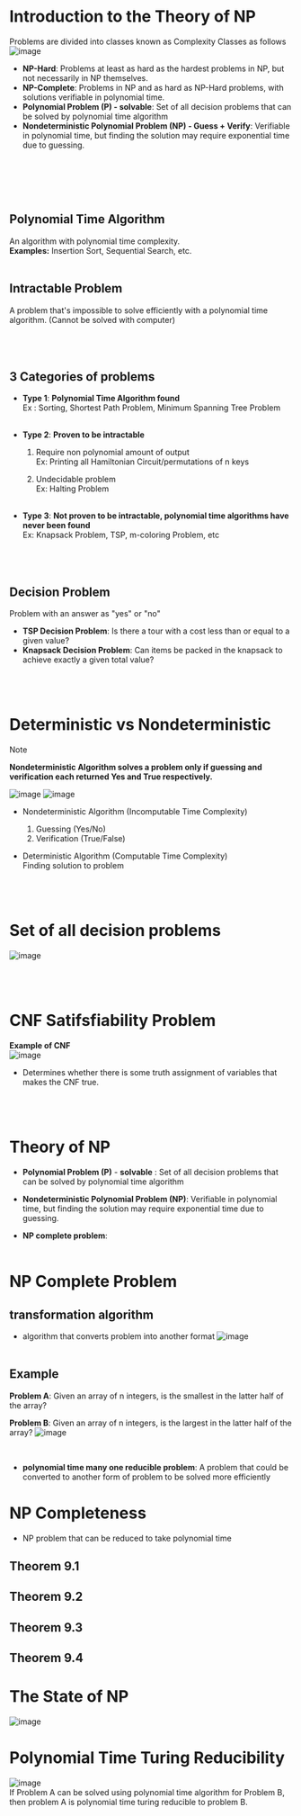 # Introduction to the Theory of NP
Problems are divided into classes known as Complexity Classes as follows </br>
![image](https://github.com/juho-creator/CS-Courses/assets/72856990/c2d6eee7-a2da-452e-a0ba-67ed892deb23)
- **NP-Hard**: Problems at least as hard as the hardest problems in NP, but not necessarily in NP themselves.
- **NP-Complete**: Problems in NP and as hard as NP-Hard problems, with solutions verifiable in polynomial time.
- **Polynomial Problem (P) - solvable**: Set of all decision problems that can be solved by polynomial time algorithm
- **Nondeterministic Polynomial Problem (NP) - Guess + Verify**: Verifiable in polynomial time, but finding the solution may require exponential time due to guessing. 

</br></br></br></br>




## Polynomial Time Algorithm
An algorithm with polynomial time complexity.
</br>
**Examples:** Insertion Sort, Sequential Search, etc.
</br></br>

## Intractable Problem
A problem that's impossible to solve efficiently with a polynomial time algorithm. (Cannot be solved with computer)
</br></br></br></br>


## 3 Categories of problems
- **Type 1**: **Polynomial Time Algorithm found** </br>
  Ex : Sorting, Shortest Path Problem, Minimum Spanning Tree Problem</br></br>
- **Type 2**: **Proven to be intractable** </br>
    1. Require non polynomial amount of output</br>
    Ex: Printing all Hamiltonian Circuit/permutations of n keys</br>

    2. Undecidable problem</br>
    Ex: Halting Problem</br></br>
  
- **Type 3**: **Not proven to be intractable, polynomial time algorithms have never been found**</br>
  Ex: Knapsack Problem, TSP, m-coloring Problem, etc
</br></br></br></br>

## Decision Problem
Problem with an answer as "yes" or "no"  </br>
- **TSP Decision Problem**: Is there a tour with a cost less than or equal to a given value?
- **Knapsack Decision Problem**: Can items be packed in the knapsack to achieve exactly a given total value?
</br></br></br></br>




# Deterministic vs Nondeterministic
> [!NOTE]  
> **Nondeterministic Algorithm solves a problem only if guessing and verification each returned Yes and True respectively.**

![image](https://github.com/juho-creator/CS-Courses/assets/72856990/cf464847-10d9-41a1-a1d8-3f2f6ac2ebf8)
![image](https://github.com/juho-creator/CS-Courses/assets/72856990/e845d3ec-f1d2-49db-86f3-d85ae4e1f1b4)

- Nondeterministic Algorithm (Incomputable Time Complexity) </br>
  1. Guessing (Yes/No)
  2. Verification (True/False)
     
- Deterministic Algorithm (Computable Time Complexity) </br>
  Finding solution to problem 
</br></br></br></br>


# Set of all decision problems
![image](https://github.com/juho-creator/CS-Courses/assets/72856990/f4030da1-98ad-42a0-b278-d39057fbfaf0)
</br></br></br></br>


# CNF Satifsfiability Problem 
**Example of CNF** </br>
![image](https://github.com/juho-creator/CS-Courses/assets/72856990/ba1d33d6-ca97-4d8a-935a-ff21ae4c6f67)
- Determines whether there is some truth assignment of variables that makes the CNF true.
</br></br></br></br>



# Theory of NP
- **Polynomial Problem (P)** - **solvable** : Set of all decision problems that can be solved by polynomial time algorithm
- **Nondeterministic Polynomial Problem (NP)**: Verifiable in polynomial time, but finding the solution may require exponential time due to guessing.

- **NP complete problem**: 
</br></br>


# NP Complete Problem 
## transformation algorithm
- algorithm that converts problem into another format
![image](https://github.com/juho-creator/CS-Courses/assets/72856990/9b9361e3-7150-4713-86d1-8336ac323625)
</br></br>

## Example
**Problem A**:
Given an array of n integers, is the smallest in the
latter half of the array?

**Problem B**:
Given an array of n integers, is the largest in the latter
half of the array?
![image](https://github.com/juho-creator/CS-Courses/assets/72856990/d90d3085-1f66-458c-bd11-0893a33ed01d)

</br>

- **polynomial time many one reducible problem**: A problem that could be converted to another form of problem to be solved more efficiently



# NP Completeness
- NP problem that can be reduced to take polynomial time


## Theorem 9.1


## Theorem 9.2

## Theorem 9.3

## Theorem 9.4


# The State of NP
![image](https://github.com/juho-creator/CS-Courses/assets/72856990/6f3c704c-2750-49c9-a350-7f387aba9d82)


# Polynomial Time Turing Reducibility
![image](https://github.com/juho-creator/CS-Courses/assets/72856990/d198e80e-dd80-4a5f-94a5-269061ce8f58) </br>
If Problem A can be solved using polynomial time algorithm for Problem B, </br>
then problem A is polynomial time turing reducible to problem B.





</br></br>

 

    
   
      

